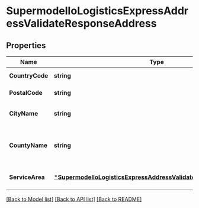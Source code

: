 # SupermodelIoLogisticsExpressAddressValidateResponseAddress

## Properties
Name | Type | Description | Notes
------------ | ------------- | ------------- | -------------
**CountryCode** | **string** |  | [default to null]
**PostalCode** | **string** |  | [default to null]
**CityName** | **string** |  | [optional] [default to null]
**CountyName** | **string** | Please enter your suburb or county name | [optional] [default to null]
**ServiceArea** | [***SupermodelIoLogisticsExpressAddressValidateResponseServiceArea**](supermodelIoLogisticsExpressAddressValidateResponse_serviceArea.md) |  | [optional] [default to null]

[[Back to Model list]](../README.md#documentation-for-models) [[Back to API list]](../README.md#documentation-for-api-endpoints) [[Back to README]](../README.md)

